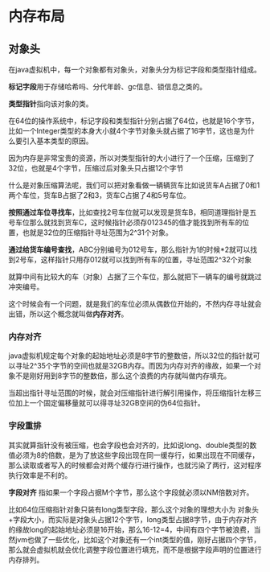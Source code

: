 # 内存布局

## 对象头

在java虚拟机中，每一个对象都有对象头，对象头分为标记字段和类型指针组成。

**标记字段**用于存储哈希吗、分代年龄、gc信息、锁信息之类的。

**类型指针**指向该对象的类。

在64位的操作系统中，标记字段和类型指针分别占据了64位，也就是16个字节，比如一个Integer类型的本身大小就4个字节对象头就占据了16字节，这也是为什么要引入基本类型的原因。

因为内存是非常宝贵的资源，所以对类型指针的大小进行了一个压缩，压缩到了32位，也就是4个字节，压缩过后对象头只占据12个字节

什么是对象压缩算法呢，我们可以把对象看做一辆辆货车比如说货车A占据了0和1两个车位，货车B占据了2和3，货车C占据了4和5号车位。

**按照通过车位寻找车**，比如查找2号车位就可以发现是货车B，相同道理指针是五号车位那么就找到货车C，这时候指针必须存012345的值才能找到所有车的位置，也就是32位的压缩指针寻址范围为2^31个对象。

**通过给货车编号查找**，ABC分别编号为012号车，那么指针为1的时候*2就可以找到2号车，这样指针只用存012就可以找到所有车的位置，寻址范围2^32个对象

就算中间有比较大的车（对象）占据了三个车位，那么就把下一辆车的编号就跳过冲突编号。

这个时候会有一个问题，就是我们的车位必须从偶数位开始的，不然内存寻址就会出错，所以这个概念就叫做**内存对齐**。

### 内存对齐

java虚拟机规定每个对象的起始地址必须是8字节的整数倍，所以32位的指针就可以寻址2^35个字节的空间也就是32GB内存。而因为内存对齐的缘故，如果一个对象不是刚好用到8字节的整数倍，那么这个浪费的内存就叫做内存填充。

当超出指针寻址范围的时候，就会对压缩指针进行解引用操作，将压缩指针左移三位加上一个固定偏移量就可以得寻址32GB空间的伪64位指针。

### 字段重排

其实就算指针没有被压缩，也会字段也会对齐的，比如说long、double类型的数值必须为8的倍数，是为了放这些字段出现在同一缓存行，如果出现在不同缓存，那么读取或者写入的时候都会对两个缓存行进行操作，也就污染了两行，这对程序执行效率是不利的。

**字段对齐** 指如果一个字段占据M个字节，那么这个字段就必须以NM倍数对齐。

比如64位压缩指针对象只装有long类型字段，那么这个对象的理想大小为 对象头+字段大小，而实际是对象头占据12个字节，long类型占据8字节，由于内存对齐的缘故long的起始地址必须是16开始，那么16-12=4，中间有四个字节被浪费，当然jvm也做了一些优化，比如这个对象还有一个int类型的值，刚好占据四个字节，那么就会虚拟机就会优化调整字段位置进行填充，而不是根据字段声明的位置进行内存排列。

